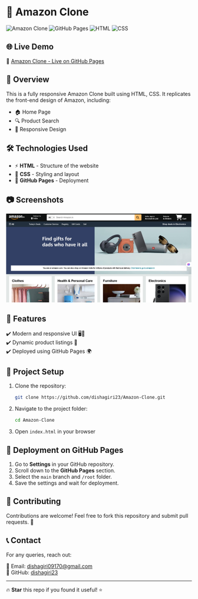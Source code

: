 # 🛒 Amazon Clone

![Amazon Clone](https://img.shields.io/badge/Amazon%20Clone-Ecommerce-blue) ![GitHub Pages](https://img.shields.io/badge/Deployed%20on-GitHub%20Pages-green) ![HTML](https://img.shields.io/badge/HTML-5-orange) ![CSS](https://img.shields.io/badge/CSS-3-blue) 

## 🌐 Live Demo
🔗 [Amazon Clone - Live on GitHub Pages](https://dishagiri23.github.io/Amazon-Clone/)

## 📌 Overview
This is a fully responsive Amazon Clone built using HTML, CSS. It replicates the front-end design of Amazon, including:
- 🏠 Home Page
- 🔍 Product Search
- 📱 Responsive Design

## 🛠️ Technologies Used
- ⚡ **HTML** - Structure of the website
- 🎨 **CSS** - Styling and layout
- 🚀 **GitHub Pages** - Deployment

## 📷 Screenshots
![Amazon Clone Screenshot](https://github.com/dishagiri23/Amazon-Clone/blob/632b2f72fb8ddadb357c0d65502f18c91a7246c6/clone.png)

## 🚀 Features
✔️ Modern and responsive UI 🖥️📱  
✔️ Dynamic product listings 🛒  
✔️ Deployed using GitHub Pages 🌍  

## 📂 Project Setup
1. Clone the repository:
   ```bash
   git clone https://github.com/dishagiri23/Amazon-Clone.git
   ```
2. Navigate to the project folder:
   ```bash
   cd Amazon-Clone
   ```
3. Open `index.html` in your browser

## 🚀 Deployment on GitHub Pages
1. Go to **Settings** in your GitHub repository.
2. Scroll down to the **GitHub Pages** section.
3. Select the `main` branch and `/root` folder.
4. Save the settings and wait for deployment.

## 🤝 Contributing
Contributions are welcome! Feel free to fork this repository and submit pull requests. 🚀

## 📞 Contact
For any queries, reach out:

📧 Email: dishagiri09170@gmail.com  
🔗 GitHub: [dishagiri23](https://github.com/dishagiri23)


---
🔥 **Star** this repo if you found it useful! ⭐

